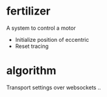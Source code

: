# fertilizer
A system to control a motor
- Initialize position of eccentric
- Reset tracing

# algorithm
Transport settings over websockets ..